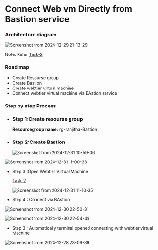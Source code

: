 
# Connect Web vm Directly from Bastion service

### Architecture diagram

![Screenshot from 2024-12-29 21-13-29](https://github.com/user-attachments/assets/02fbf9ea-4a04-4353-9242-bc0765e070c9)





Note: Refer [Task-2](https://github.com/Ranjitha75388/projects/blob/main/Azure/Task-2%20(Connect%20Vm's%20with%20Bastion).md)

### Road map
- Create Resourse group
- Create Bastion
- Create webtier  virtual machine
- Connect webtier virtual machine via BAstion service

### Step by step Process

- ### Step 1:Create resourse group
    **Resourcegroup name:** rg-ranjitha-Bastion
  
- ### Step 2:Create Bastion

   ![Screenshot from 2024-12-31 10-59-06](https://github.com/user-attachments/assets/28dc8148-081d-4cb8-9205-8a0489a0a857)

 ![Screenshot from 2024-12-31 11-00-33](https://github.com/user-attachments/assets/d06d0471-1f4d-4823-90c0-c701b9b9fdd6)
  
- Step 3 :Open Webtier Virtual Machine

   [Task-2](https://github.com/Ranjitha75388/projects/blob/main/Azure/Task-2%20(Connect%20Vm's%20with%20Bastion).md) 

   ![Screenshot from 2024-12-31 11-10-35](https://github.com/user-attachments/assets/92cf542d-5ce7-455f-a12c-74a7b72f24d4)

- Step 4 : Connect via BAstion

 ![Screenshot from 2024-12-30 22-50-31](https://github.com/user-attachments/assets/805c78a7-bfb8-4809-ba06-f46ea6ff3f2d)

  ![Screenshot from 2024-12-30 22-54-49](https://github.com/user-attachments/assets/ff8f8233-befd-4864-9abf-90fdffad3f32)
  
- Step 3 : Automatically terminal opened connecting with webtier virtual Machine

![Screenshot from 2024-12-28 23-09-39](https://github.com/user-attachments/assets/bff3a133-e81f-465a-8633-bcb199712bb0)


